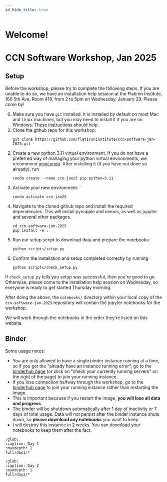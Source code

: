 ```yaml
---
sd_hide_title: true
---
```


# Welcome!

# CCN Software Workshop, Jan 2025

## Setup

Before the workshop, please try to complete the following steps. If you are unable to do so, we have an installation help session at the Flatiron Institute, 160 5th Ave, Room 418, from 2 to 5pm on Wednesday, January 29. Please come by!

0. Make sure you have `git` installed. It is installed by default on most Mac and Linux machines, but you may need to install it if you are on Windows. [These instructions](https://github.com/git-guides/install-git) should help.
1. Clone the github repo for this workshop:
   ```shell
   git clone https://github.com/flatironinstitute/ccn-software-jan-2025.git
   ```
2. Create a new python 3.11 virtual environment. If you do not have a preferred way of managing your python virtual environments, we recommend [miniconda](https://docs.anaconda.com/free/miniconda/). After installing it (if you have not done so already), run 
    ```shell
    conda create --name ccn-jan25 pip python=3.11
    ```
3. Activate your new environment: `
    ```shell
    conda activate ccn-jan25
    ```
4. Navigate to the cloned github repo and install the required dependencies. This will install pynapple and nemos, as well as jupyter and several other packages.
    ```shell
    cd ccn-software-jan-2025
    pip install -e .
    ```
5. Run our setup script to download data and prepare the notebooks:
    ```shell
    python scripts/setup.py
    ```
6. Confirm the installation and setup completed correctly by running:
    ```shell
    python scripts/check_setup.py
    ```

If `check_setup.py` tells you setup was successful, then you're good to go. Otherwise, please come to the installation help session on Wednesday, so everyone is ready to get started Thursday morning.

After doing the above, the `notebooks/` directory within your local copy of the `ccn-software-jan-2025` repository will contain the jupyter notebooks for the workshop.

We will work through the notebooks in the order they're listed on this website.

## Binder

Some usage notes:

- You are only allowed to have a single binder instance running at a time, so if you get the "already have an instance running error", go to the [binderhub page](https://binder.flatironinstitute.org/hub/hub/home) (or click on "check your currently running servers" on the right of the page) to join your running instance.
- If you lose connection halfway through the workshop, go to the [binderhub page](https://binder.flatironinstitute.org/hub/hub/home) to join your running instance rather than restarting the image.
- This is important because if you restart the image, **you will lose all data and progress**.
- The binder will be shutdown automatically after 1 day of inactivity or 7 days of total usage. Data will not persist after the binder instance shuts down, so **please download any notebooks** you want to keep.
- I will destroy this instance in 2 weeks. You can download your notebooks to keep them after the fact.

```{toctree}
:glob:
:caption: Day 1
:maxdepth: 1
full/day1/*
```

```{toctree}
:glob:
:caption: Day 2
:maxdepth: 1
full/day2/*
```
